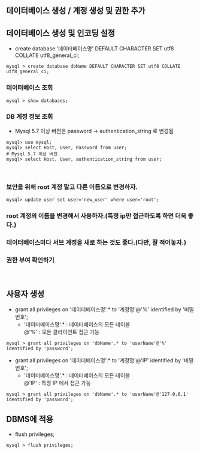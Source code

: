 ## 데이터베이스 생성 / 계정 생성 및 권한 추가

## 데이터베이스 생성 및 인코딩 설정   
- create database '데이터베이스명' DEFAULT CHARACTER SET utf8 COLLATE utf8_general_ci;  
```
mysql > create database dbName DEFAULT CHARACTER SET utf8 COLLATE utf8_general_ci;
```

### 데이터베이스 조회  
```
mysql > show databases;
```

### DB 계정 정보 조회  
- Mysql 5.7 이상 버전은 password -> authentication_string 로 변경됨  

```
mysql> use mysql;
mysql> select Host, User, Password from user;
# Mysql 5.7 이상 버전
mysql> select Host, User, authentication_string from user;
```  
​
### 보안을 위해 root 계정 말고 다른 이름으로 변경하자. 
```
mysql> update user set user='new_user' where user='root';
```


### root 계정의 이름을 변경해서 사용하자.(특정 ip만 접근하도록 하면 더욱 좋다.)  
### 데이터베이스마다 서브 계정을 새로 하는 것도 좋다.(다만, 잘 적어놓자.)  
### 권한 부여 확인하기  

​

## 사용자 생성  
- grant all privileges on '데이터베이스명'.* to '계정명'@'%' identified by '비밀번호';  
    - '데이터베이스명'.* : 데이터베이스의 모든 테이블  
       @'%' : 모든 클라이언트 접근 가능  
```
mysql > grant all privileges on 'dbName'.* to 'userName'@'%' identified by 'password';
```

- grant all privileges on '데이터베이스명'.* to '계정명'@'IP' identified by '비밀번호';  
    -  '데이터베이스명'.* : 데이터베이스의 모든 테이블  
        @'IP' : 특정 IP 에서 접근 가능  
```
mysql > grant all privileges on 'dbName'.* to 'userName'@'127.0.0.1' identified by 'password';
```

## DBMS에 적용
- flush privileges;  
```
mysql > flush privileges;
```